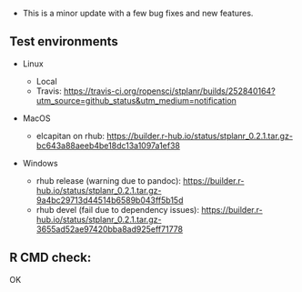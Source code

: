 * This is a minor update with a few bug fixes and new features.

## Test environments

* Linux
  - Local
  - Travis: https://travis-ci.org/ropensci/stplanr/builds/252840164?utm_source=github_status&utm_medium=notification

* MacOS
  - elcapitan on rhub: https://builder.r-hub.io/status/stplanr_0.2.1.tar.gz-bc643a88aeeb4be18dc13a1097a1ef38

* Windows
  - rhub release (warning due to pandoc): https://builder.r-hub.io/status/stplanr_0.2.1.tar.gz-9a4bc29713d44514b6589b043ff5b15d
  - rhub devel (fail due to dependency issues): https://builder.r-hub.io/status/stplanr_0.2.1.tar.gz-3655ad52ae97420bba8ad925eff71778
  
    
## R CMD check:

OK
